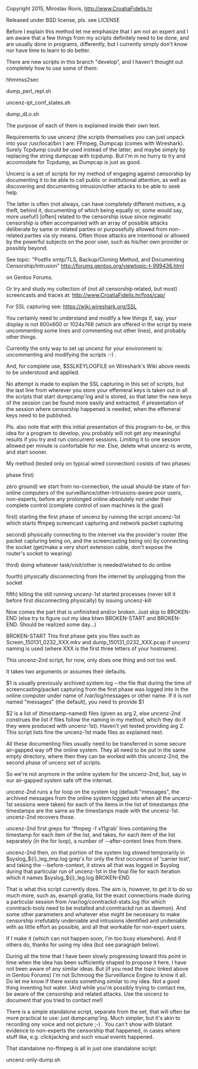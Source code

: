 
Copyright 2015, Miroslav Rovis, http://www.CroatiaFidelis.hr

Released under BSD license, pls. see LICENSE

Before I explain this method let me emphasize that I am not an expert and I am
aware that a few things from my scripts definitely need to be done, and are
usually done in programs, differently, but I currently simply don't know nor
have time to learn to do better.

There are new scripts in this branch "develop", and I haven't thought out
completely how to use some of them:

hhmmss2sec

dump_perl_repl.sh

uncenz-ipt_conf_states.sh

dump_dLo.sh

The purpose of each of them is explained inside their own text.

Requirements to use uncenz (the scripts themselves you can just unpack into
your /usr/local/bin ) are: FFmpeg, Dumpcap (comes with Wireshark). Surely
Tcpdump could be used instead of the latter, and maybe simply by replacing the
string dumpcap with tcpdump. But I'm in no hurry to try and accomodate for
Tcpdump, as Dumpcap is just as good.

Uncenz is a set of scripts for my method of engaging against censorship by
documenting it to be able to call public or institutional attention, as well as
discovering and documenting intrusion/other attacks to be able to seek help.

The latter is often (not always, can have completely different motives, e.g.
theft, behind it, documenting of which being equally or, some would say, more
useful!) [often] related to the censorship issue since regimatic censorship is
often accompanied with an array of possible attacks deliberate by same or
related parties or purposefully allowed from non-related parties via sly means.
Often those attacks are intentional or allowed by the powerful subjects on the
poor user, such as his/her own provider or possibly beyond.

See topic:
"Postfix smtp/TLS, Backup/Cloning Method, and Documenting Censorship/Intrusion"
http://forums.gentoo.org/viewtopic-t-999436.html

on Gentoo Forums.

Or try and study my collection of (not all censorship related, but most)
screencasts and traces at:
http://www.CroatiaFidelis.hr/foss/cap/

For SSL capturing see:
https://wiki.wireshark.org/SSL

You certainly need to understand and modify a few things if,
say, your display is not 800x600 or 1024x768 (which are offered in the script by
mere uncommenting some lines and commenting out other lines), and probably other
things.

Currently the only way to set up uncenz for your environment is: uncommenting and modifying the scripts :-) .

And, for complete use, $SSLKEYLOGFILE on Wireshark's Wiki above needs to be
understood and applied.

No attempt is made to explain the SSL capturing in this set of scripts, but the
last line from wherever you store your effemeral keys is taken out in all the
scripts that start dumpcamp'ing and is stored, so that later the new keys of
the session can be found more easily and extracted, if presentation of the
session where censorship happened is needed, when the effemeral keys need to be
published.

Pls. also note that with this initial presentation of this program-to-be, or
this idea for a program to develop, you probably will not get any meaningful
results if you try and run concurrent sessions. Limiting it to one session
allowed per minute is confortable for me. Else, delete what uncenz-ts wrote,
and start sooner.

My method (tested only on typical wired connection) cosists of two phases:

phase first)

zero ground) we start from no-connection, the usual should-be state of
for-online computers of the surveillance/other-intrusions-aware poor users,
non-experts, before any prolonged online absolutely not under their complete
control (complete control of own machines is the goal)

first) starting the first phase of uncenz by running the script uncenz-1st
which starts ffmpeg screencast capturing and network packet capturing

second) physically connecting to the internet via the provider's router (the
packet capturing being on, and the screencasting being on) by connecting the
socket (get/make a very short extension cable, don't expose the router's socket
to wearing)

third) doing whatever task/visit/other is needed/wished to do online

fourth) physically disconnecting from the internet by unplugging from the
socket

fifth) killing the still running uncenz-1st started processes (never kill it
before first disconnecting physically) by issuing uncenz-kill

Now comes the part that is unfinished and/or broken. Just skip to BROKEN-END
(else try to figure out my idea btwn BROKEN-START and BROKEN-END. Should be
realized some day...)

BROKEN-START
This first phase gets you files such as Screen_150131_0232_XXX.mkv and
dump_150131_0232_XXX.pcap if uncenz naming is used (where XXX is the first
three letters of your hostname).

This uncenz-2nd script, for now, only does one thing and not too well.

It takes two arguments or assumes their defaults.

$1 is usually previously archived system log --the file that during the time of
screencasting/packet capturing from the first phase was logged into in the
online computer under name of /var/log/messages or other name. If it is not
named "messages" (the default), you need to provide $1

$2 is a list of (timestamp-named) files (given as arg 2, else uncenz-2nd
construes the list if files follow the naming in my method, which they do if
they were produced with uncenz-1st). Haven't yet tested providing arg 2. This
script lists fine the uncenz-1st made files as explained next.

All these documenting files usually need to be transferred in some secure
air-gapped way off the online system. They all need to be put in the same empty
directory, where then they can be worked with this uncenz-2nd, the second phase
of uncenz set of scripts.

So we're not anymore in the online system for the uncenz-2nd, but, say in our
air-gapped system safe off the internet.

uncenz-2nd runs a for loop on the system log (default "messages", the archived
messages from the online system logged into when all the uncenz-1st sessions
were taken) for each of the items in the list of timestamps (the timestamps are
the same as the timestamps made with the uncenz-1st. uncenz-2nd recovers those.

uncenz-2nd first greps for 'ffmpeg -f x11grab' lines containing the timestamp
for each item of the list, and takes, for each item of the list separately (in
the for loop), a number of --after-context lines from there.

uncenz-2nd then, on that portion of the system log stowed temporarily in
$syslog_${i}_leg_tmp.log grep's for only the first occurence of 'carrier lost',
and taking the --before-context, it stows all that was logged in $syslog during
that particular run of uncenz-1st in the final file for each iteration which
it names $syslog_${i}_leg.log
BROKEN-END

That is what this script currently does. The aim is, however, to get it to do
so much more, such as, exampli gratia, list the exact connections made during a
particular session from /var/log/conntrackd-stats.log (for which
conntrack-tools need to be installed and conntrackd run as daemon). And some
other parameters and whatever else might be necessary to make censorship
irrefutably undeniable and intrusions identified and undeniable with as little
effort as possible, and all that workable for non-expert users.

If I make it (which can not happen soon, I'm too busy elsewhere). And if others
do, thanks for using my idea (but see paragraph below).

During all the time that I have been slowly progressing toward this point in
time when the idea has been sufficiently shaped to propose it here, I have not
been aware of any similar ideas. But (if you read the topic linked above in
Gentoo Forums) I'm not Schmoog the Surveillance Engine to know it all. Do let
me know if there exists something similar to my idea. Not a good thing
inventing hot water. (And while you're possibly trying to contact me, be aware
of the censorship and related attacks. Use the uncenz to document that you tried to contact me!)

There is a simple standalone script, separate from the set, that will often be
more practical to use: just dumpcamp'ing. Much simpler, but it's akin to recording ony voice and not picture ;-) . You can't show with blatant evidence to non-experts the censorship that happened, in cases where stuff like, e.g. clickjacking and such visual events happened.

That standalone no-ffmpeg is all in just one standalone script:

uncenz-only-dump.sh
